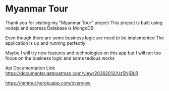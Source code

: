 # Myanmar Tour

Thank you for visiting my "Myanmar Tour" project
This project is built using nodejs and express
Database is MongoDB

Even though there are some business logic are need to be implemented
The application is up and running perfectly

Maybe I will try new features and technologies on this app
but I will not too focus on the business logic and some tedious works

Api Documentation Link
https://documenter.getpostman.com/view/20362012/Uz5NjDLR

https://mmtour.herokuapp.com/overview
